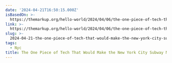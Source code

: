 ```yaml
---
date: '2024-04-21T16:50:15.000Z'
isBasedOn: >-
  https://themarkup.org/hello-world/2024/04/06/the-one-piece-of-tech-that-would-make-the-new-york-city-subway-much-safer
link: >-
  https://themarkup.org/hello-world/2024/04/06/the-one-piece-of-tech-that-would-make-the-new-york-city-subway-much-safer
slug: >-
  2024-04-21-the-one-piece-of-tech-that-would-make-the-new-york-city-subway-much-safer
tags:
  - Nyc
title: The One Piece of Tech That Would Make the New York City Subway Much Safer –
---
```


